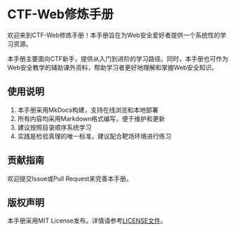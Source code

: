 # CTF-Web修炼手册

欢迎来到CTF-Web修炼手册！本手册旨在为Web安全爱好者提供一个系统性的学习资源。

本手册主要面向CTF新手，提供从入门到进阶的学习路径。同时，本手册也可作为Web安全教学的辅助课外资料，帮助学习者更好地理解和掌握Web安全知识。

## 使用说明

1. 本手册采用MkDocs构建，支持在线浏览和本地部署
2. 所有内容均采用Markdown格式编写，便于维护和更新
3. 建议按照目录顺序系统学习
4. 实践是检验真理的唯一标准，建议配合靶场环境进行练习

## 贡献指南

欢迎提交Issue或Pull Request来完善本手册。

## 版权声明

本手册采用MIT License发布。详情请参考[LICENSE文件](https://github.com/wilesanGH/ctf-web/blob/main/LICENSE)。